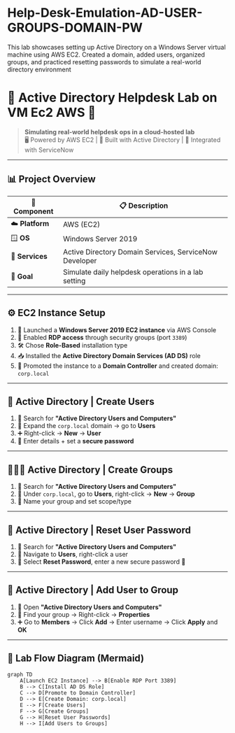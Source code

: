 # Help-Desk-Emulation-AD-USER-GROUPS-DOMAIN-PW
This lab showcases setting up Active Directory on a Windows Server virtual machine using AWS EC2. Created a domain, added users, organized groups, and practiced resetting passwords to simulate a real-world directory environment
# 🧠 Active Directory Helpdesk Lab on VM Ec2 AWS 🚀

> **Simulating real-world helpdesk ops in a cloud-hosted lab**  
> 🖥️ Powered by AWS EC2 | 🏰 Built with Active Directory | 🎫 Integrated with ServiceNow

---

## 📊 Project Overview

| 🧩 **Component** | 📋 **Description** |
|------------------|--------------------|
| ☁️ **Platform** | AWS (EC2) |
| 🪟 **OS** | Windows Server 2019 |
| 🔧 **Services** | Active Directory Domain Services, ServiceNow Developer |
| 🎯 **Goal** | Simulate daily helpdesk operations in a lab setting |

---

## ⚙️ EC2 Instance Setup

1. 🚀 Launched a **Windows Server 2019 EC2 instance** via AWS Console  
2. 🔐 Enabled **RDP access** through security groups (port `3389`)  
3. 🛠️ Chose **Role-Based** installation type  
4. 📥 Installed the **Active Directory Domain Services (AD DS)** role  
5. 🏰 Promoted the instance to a **Domain Controller** and created domain: `corp.local`  

---

## 👥 Active Directory | Create Users

1. 🔎 Search for **"Active Directory Users and Computers"**  
2. 📂 Expand the `corp.local` domain → go to **Users**  
3. ➕ Right-click → **New** → **User**  
4. 👤 Enter details + set a **secure password**

---

## 🧑‍🤝‍🧑 Active Directory | Create Groups

1. 🔎 Search for **"Active Directory Users and Computers"**  
2. 📂 Under `corp.local`, go to **Users**, right-click → **New** → **Group**  
3. 🧱 Name your group and set scope/type

---

## 🔐 Active Directory | Reset User Password

1. 🔎 Search for **"Active Directory Users and Computers"**  
2. 📂 Navigate to **Users**, right-click a user  
3. 🔄 Select **Reset Password**, enter a new secure password 🔑

---

## 🧩 Active Directory | Add User to Group

1. 🔎 Open **"Active Directory Users and Computers"**  
2. 📂 Find your group → Right-click → **Properties**  
3. ➕ Go to **Members** → Click **Add** → Enter username → Click **Apply** and **OK**

---

## 🔁 Lab Flow Diagram (Mermaid)

```mermaid
graph TD
    A[Launch EC2 Instance] --> B[Enable RDP Port 3389]
    B --> C[Install AD DS Role]
    C --> D[Promote to Domain Controller]
    D --> E[Create Domain: corp.local]
    E --> F[Create Users]
    F --> G[Create Groups]
    G --> H[Reset User Passwords]
    H --> I[Add Users to Groups]
